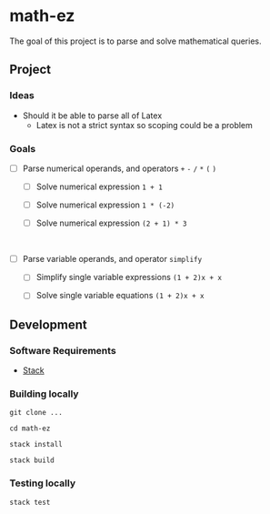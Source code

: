 # math-ez

The goal of this project is to parse and solve mathematical queries.

## Project

### Ideas

- Should it be able to parse all of Latex
    - Latex is not a strict syntax so scoping could be a problem

### Goals


- [ ] Parse numerical operands, and operators `+` `-` `/` `*` `(` `)`

    - [ ] Solve numerical expression `1 + 1`

    - [ ] Solve numerical expression `1 * (-2)`

    - [ ] Solve numerical expression `(2 + 1) * 3`

<br>

- [ ] Parse variable operands, and operator `simplify`

    - [ ] Simplify single variable expressions `(1 + 2)x + x`

    - [ ] Solve single variable equations `(1 + 2)x + x`

## Development

### Software Requirements

- [Stack](https://docs.haskellstack.org/en/stable/README/)

### Building locally

`git clone ...`

`cd math-ez`

`stack install`

`stack build`

### Testing locally

`stack test`
